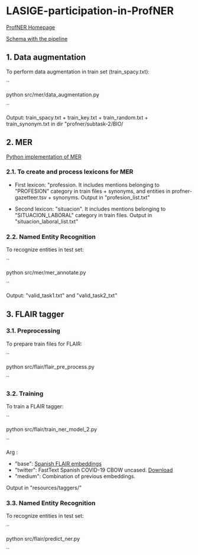 # LASIGE-participation-in-ProfNER

[ProfNER Homepage](https://temu.bsc.es/smm4h-spanish/)

[Schema with the pipeline](https://docs.google.com/presentation/d/1uQNmCLS-81W1j-xsnzrp4NjSLi2iVUu3JFMFtdpmCVU/edit?usp=sharing)

## 1. Data augmentation

To perform data augmentation in train set (train_spacy.txt):

``

python src/mer/data_augmentation.py

``

Output: train_spacy.txt + train_key.txt + train_random.txt + train_synonym.txt in dir "profner/subtask-2/BIO/


## 2. MER

[Python implementation of MER](https://pypi.org/project/merpy/)

### 2.1. To create and process lexicons for MER

- First lexicon: "profession. It includes mentions belonging to "PROFESION" category in train files + synonyms, and entities in profner-gazetteer.tsv + synonyms. Output in "profesion_list.txt"

- Second lexicon: "situacion". It includes mentions belonging to "SITUACION_LABORAL" category in train files. Output in "situacion_laboral_list.txt"


### 2.2. Named Entity Recognition

To recognize entities in test set:

``

python src/mer/mer_annotate.py

``

Output: "valid_task1.txt" and "valid_task2_txt"


## 3. FLAIR tagger

### 3.1. Preprocessing

To prepare train files for FLAIR:

``

python src/flair/flair_pre_process.py 

``

### 3.2. Training

To train a FLAIR tagger:

``

python src/flair/train_ner_model_2.py <model>

``

Arg <model>:
- "base": [Spanish FLAIR embeddings](https://github.com/flairNLP/flair/blob/master/resources/docs/embeddings/FLAIR_EMBEDDINGS.md)
- "twitter": FastText Spanish COVID-19 CBOW uncased. [Download](https://zenodo.org/record/4449930#.YC_gturLdak)
- "medium": Combination of previous embeddings.

Output in "resources/taggers/<model>"

### 3.3. Named Entity Recognition
To recognize entities in test set:

``

python src/flair/predict_ner.py

``

	


